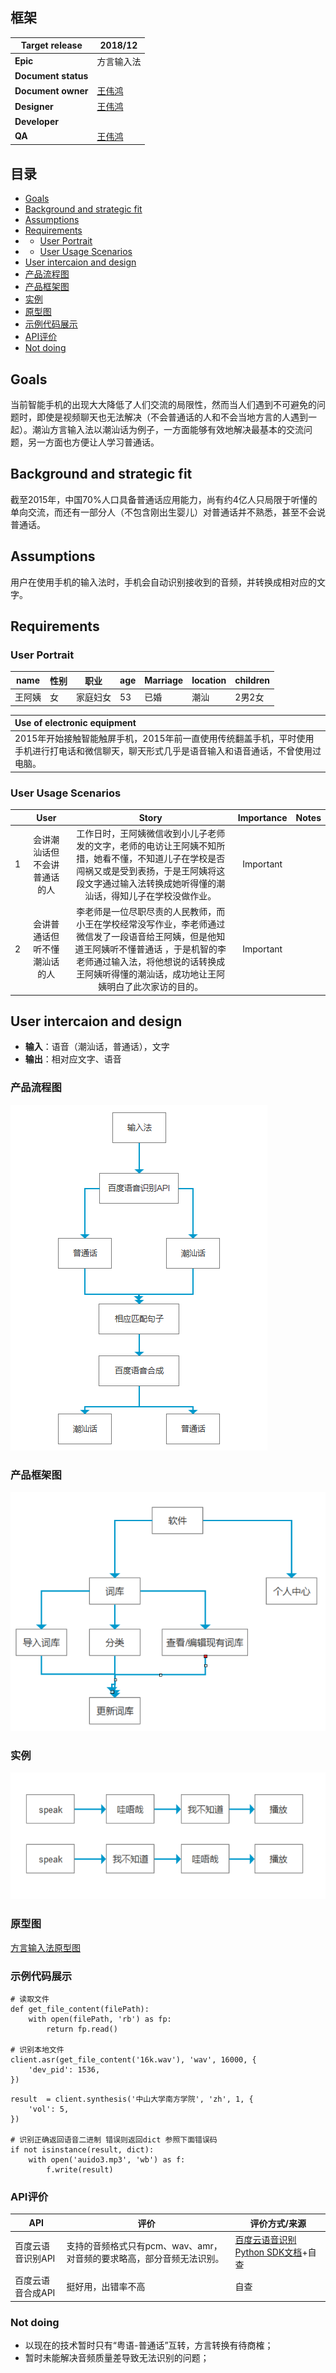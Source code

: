 ## 框架
Target release|2018/12
--|--
**Epic**|方言输入法
**Document status**|&nbsp;
**Document owner**|<a href="https://www.github.com/WWWWp">王伟鸿</a>
**Designer**|<a href="https://www.github.com/WWWWp">王伟鸿</a>
**Developer**|&nbsp;
**QA**|<a href="https://www.github.com/WWWWp">王伟鸿</a>

## 目录
- [Goals](#Goals)
- [Background and strategic fit](#Background-and-strategic-fit)
- [Assumptions](#Assumptions)
- [Requirements](#Requirements)
- - [User Portrait](#User-Portrait)
- - [User Usage Scenarios](#User-Usage-Scenarios)
- [User intercaion and design](#User-intercaion-and-design)
- [产品流程图](#产品流程图)
- [产品框架图](#产品框架图)
- [实例](#实例)
- [原型图](#原型图)
- [示例代码展示](#示例代码展示)
- [API评价](#API评价)
- [Not doing](#Not-doing)
## Goals
当前智能手机的出现大大降低了人们交流的局限性，然而当人们遇到不可避免的问题时，即使是视频聊天也无法解决（不会普通话的人和不会当地方言的人遇到一起）。潮汕方言输入法以潮汕话为例子，一方面能够有效地解决最基本的交流问题，另一方面也方便让人学习普通话。
## Background and strategic fit
截至2015年，中国70%人口具备普通话应用能力，尚有约4亿人只局限于听懂的单向交流，而还有一部分人（不包含刚出生婴儿）对普通话并不熟悉，甚至不会说普通话。
## Assumptions
用户在使用手机的输入法时，手机会自动识别接收到的音频，并转换成相对应的文字。
## Requirements
### User Portrait
name|性别|职业|age|Marriage|location|children
--|--|--|--|--|--|--
王阿姨|女|家庭妇女|53|已婚|潮汕|2男2女


Use of electronic equipment|
:--|
2015年开始接触智能触屏手机，2015年前一直使用传统翻盖手机，平时使用手机进行打电话和微信聊天，聊天形式几乎是语音输入和语音通话，不曾使用过电脑。|

### User Usage Scenarios
&nbsp;|User|Story|Importance|Notes
--|:--:|:--:|:--:|:--:
1|会讲潮汕话但不会讲普通话的人|工作日时，王阿姨微信收到小儿子老师发的文字，老师的电访让王阿姨不知所措，她看不懂，不知道儿子在学校是否闯祸又或是受到表扬，于是王阿姨将这段文字通过输入法转换成她听得懂的潮汕话，得知儿子在学校没做作业。|Important|&nbsp;
2|会讲普通话但听不懂潮汕话的人|李老师是一位尽职尽责的人民教师，而小王在学校经常没写作业，李老师通过微信发了一段语音给王阿姨，但是他知道王阿姨听不懂普通话 ，于是机智的李老师通过输入法，将他想说的话转换成王阿姨听得懂的潮汕话，成功地让王阿姨明白了此次家访的目的。|Important|&nbsp;

## User intercaion and design
- **输入**：语音（潮汕话，普通话），文字
- **输出**：相对应文字、语音
### 产品流程图
![image](https://github.com/WWWWp/API_ML_AI/blob/master/image/%E4%BA%A7%E5%93%81%E6%B5%81%E7%A8%8B%E5%9B%BE.jpg)
### 产品框架图
![image](https://github.com/WWWWp/API_ML_AI/blob/master/image/%E4%BA%A7%E5%93%81%E6%A1%86%E6%9E%B6%E5%9B%BE.jpg)
### 实例
![image](https://github.com/WWWWp/API_ML_AI/blob/master/image/%E5%AE%9E%E4%BE%8B.jpg)
### 原型图
[方言输入法原型图](https://wwwwp.github.io/API_type/start.html#g=1&p=index)
### 示例代码展示
```
# 读取文件
def get_file_content(filePath):
    with open(filePath, 'rb') as fp:
        return fp.read()

# 识别本地文件
client.asr(get_file_content('16k.wav'), 'wav', 16000, {
    'dev_pid': 1536,
})
```

```
result  = client.synthesis('中山大学南方学院', 'zh', 1, {
    'vol': 5,
})

# 识别正确返回语音二进制 错误则返回dict 参照下面错误码
if not isinstance(result, dict):
    with open('auido3.mp3', 'wb') as f:
        f.write(result)
```
### API评价
API|评价|评价方式/来源
---|---|---|
百度云语音识别API | 支持的音频格式只有pcm、wav、amr，对音频的要求略高，部分音频无法识别。|[百度云语音识别Python SDK文档](http://ai.baidu.com/docs#/ASR-Online-Python-SDK/top)+自查
百度云语音合成API | 挺好用，出错率不高|自查

### Not doing
- 以现在的技术暂时只有“粤语-普通话”互转，方言转换有待商榷；
- 暂时未能解决音频质量差导致无法识别的问题；